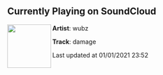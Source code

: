 ## Currently Playing on SoundCloud

[<img align="left" width="100" src="https://i1.sndcdn.com/artworks-GMyjYB0u5Am02snP-83wcTw-t50x50.jpg">](https://soundcloud.com/wubz205/damage-1?in=wubz205/sets/evil)

**Artist**: wubz 

**Track**: damage

Last updated at 01/01/2021 23:52
